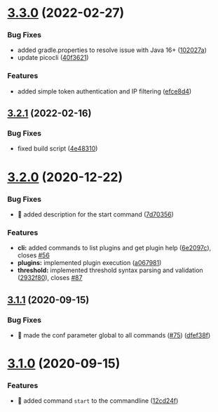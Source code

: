 # [3.3.0](https://github.com/ziccardi/jnrpe/compare/3.2.1...3.3.0) (2022-02-27)


### Bug Fixes

* added gradle.properties to resolve issue with Java 16+ ([102027a](https://github.com/ziccardi/jnrpe/commit/102027a3e6aa5ec5bbf32230ab0717d9bbf2af67))
* update picocli ([40f3621](https://github.com/ziccardi/jnrpe/commit/40f3621d3b9b2d8b20e21dc19cd2ae1c02ad5490))


### Features

* added simple token authentication and IP filtering ([efce8d4](https://github.com/ziccardi/jnrpe/commit/efce8d4f70da739ff01e6a8684e398c91bf4d639))



## [3.2.1](https://github.com/ziccardi/jnrpe/compare/3.2.0...3.2.1) (2022-02-16)


### Bug Fixes

* fixed build script ([4e48310](https://github.com/ziccardi/jnrpe/commit/4e483107b6ea9466071924dfb2fdd93622836631))



# [3.2.0](https://github.com/ziccardi/jnrpe/compare/3.1.1...3.2.0) (2020-12-22)


### Bug Fixes

* 🐛 added description for the start command ([7d70356](https://github.com/ziccardi/jnrpe/commit/7d703562da6d52fd19a77bea5370ec3c236859a9))


### Features

* **cli:** added commands to list plugins and get plugin help ([6e2097c](https://github.com/ziccardi/jnrpe/commit/6e2097ce56abcbb1fb0fbed0668462089fe5b015)), closes [#56](https://github.com/ziccardi/jnrpe/issues/56)
* **plugins:** implemented plugin execution ([a067981](https://github.com/ziccardi/jnrpe/commit/a067981a50f014c6141b58705336bd19be561414))
* **threshold:** implemented threshold syntax parsing and validation ([2932f80](https://github.com/ziccardi/jnrpe/commit/2932f808c00132e48ccf31fe7edfa5924fca94ce)), closes [#87](https://github.com/ziccardi/jnrpe/issues/87)



## [3.1.1](https://github.com/ziccardi/jnrpe/compare/3.1.0...3.1.1) (2020-09-15)


### Bug Fixes

* 🐛 made the conf parameter global to all commands ([#75](https://github.com/ziccardi/jnrpe/issues/75)) ([dfef38f](https://github.com/ziccardi/jnrpe/commit/dfef38fb94d95d67b0399da2673dbe18b6629e5a))



# [3.1.0](https://github.com/ziccardi/jnrpe/compare/3.0.0...3.1.0) (2020-09-15)


### Features

* 🎸 added command `start` to the commandline ([12cd24f](https://github.com/ziccardi/jnrpe/commit/12cd24fafd3c3302a68c6ca0175195f79af30b8e))



